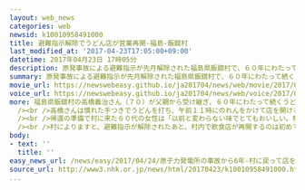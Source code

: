 ```yaml
---
layout: web_news
categories: web
newsid: k10010958491000
title: 避難指示解除でうどん店が営業再開-福島-飯舘村
last_modified_at: '2017-04-23T17:05:00+09:00'
datetime: 2017年04月23日 17時05分
description: 原発事故による避難指示が先月解除された福島県飯舘村で、６０年にわたって続くうどん店が営業を再開し、村に戻る準備で来ている人などが、久しぶりの地元の味を楽しみました。
summary: 原発事故による避難指示が先月解除された福島県飯舘村で、６０年にわたって続くうどん店が営業を再開し、村に戻る準備で来ている人などが、久しぶりの地元の味を楽しみました。
movie_url: https://newswebeasy.github.io/ja201704/news/web/movie/2017/04/24/k10010958491000.mp4
voice_url: https://newswebeasy.github.io/ja201704/news/web/voice/2017/04/24/k10010958491000.mp3
more: 福島県飯舘村の高橋義治さん（７０）が父親から受け継ぎ、６０年にわたって続くうどん店は、原発事故の影響で避難先の福島市で営業を続けていましたが、先月末に避難指示が解除されたのを受けて、２３日から村内の元の店舗で営業を再開しました。<br
  /><br />高橋さんは慣れた手つきでうどんを打ち、午前１１時にのれんをかけて店を開けると、村に戻る準備で来ている住民などが訪れ、久しぶりに地元で食べるうどんを懐かしそうに味わっていました。<br
  /><br />帰還の準備で村に来た６０代の女性は「以前と変わらない味でとてもおいしい。村に食堂があるのはありがたいし、来た時は必ず寄ろうと思う」と話していました。<br
  /><br />村によりますと、避難指示が解除されたあと、村内で飲食店が再開するのは初めてだということで、店主の高橋さんは「みんなに店に来てもらえたのがいちばんうれしいです。村内で商売をすることで村に勢いがついてほしい」と話していました。
body:
- text: ''
  title: ''
easy_news_url: /news/easy/2017/04/24/原子力発電所の事故から6年-村に戻って店をまた始める/
source_url: http://www3.nhk.or.jp/news/html/20170423/k10010958491000.html
...
```

